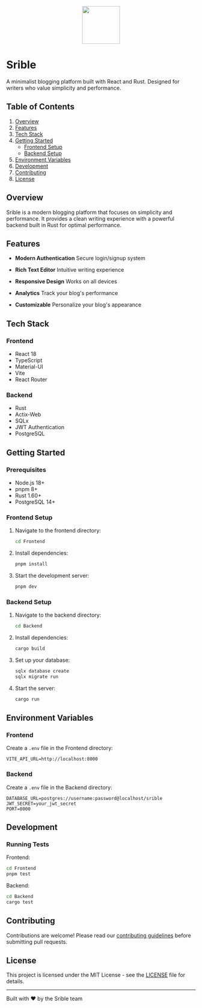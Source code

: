 <div align="center">
<img src="https://raw.githubusercontent.com/kazedevs/srible/main/Frontend/public/srible_logo.png" width="100" height="100">
</div>

# Srible

A minimalist blogging platform built with React and Rust. Designed for writers who value simplicity and performance.

## Table of Contents

1. [Overview](#overview)
2. [Features](#features)
3. [Tech Stack](#tech-stack)
4. [Getting Started](#getting-started)
   - [Frontend Setup](#frontend-setup)
   - [Backend Setup](#backend-setup)
5. [Environment Variables](#environment-variables)
6. [Development](#development)
7. [Contributing](#contributing)
8. [License](#license)

## Overview

Srible is a modern blogging platform that focuses on simplicity and performance. It provides a clean writing experience with a powerful backend built in Rust for optimal performance.

## Features

- **Modern Authentication**
  Secure login/signup system

- **Rich Text Editor**
  Intuitive writing experience

- **Responsive Design**
  Works on all devices

- **Analytics**
  Track your blog's performance

- **Customizable**
  Personalize your blog's appearance

## Tech Stack

### Frontend
- React 18
- TypeScript
- Material-UI
- Vite
- React Router

### Backend
- Rust
- Actix-Web
- SQLx
- JWT Authentication
- PostgreSQL

## Getting Started

### Prerequisites
- Node.js 18+
- pnpm 8+
- Rust 1.60+
- PostgreSQL 14+

### Frontend Setup

1. Navigate to the frontend directory:
   ```bash
   cd Frontend
   ```

2. Install dependencies:
   ```bash
   pnpm install
   ```

3. Start the development server:
   ```bash
   pnpm dev
   ```

### Backend Setup

1. Navigate to the backend directory:
   ```bash
   cd Backend
   ```

2. Install dependencies:
   ```bash
   cargo build
   ```

3. Set up your database:
   ```bash
   sqlx database create
   sqlx migrate run
   ```

4. Start the server:
   ```bash
   cargo run
   ```

## Environment Variables

### Frontend
Create a `.env` file in the Frontend directory:
```env
VITE_API_URL=http://localhost:8000
```

### Backend
Create a `.env` file in the Backend directory:
```env
DATABASE_URL=postgres://username:password@localhost/srible
JWT_SECRET=your_jwt_secret
PORT=8000
```

## Development

### Running Tests

Frontend:
```bash
cd Frontend
pnpm test
```

Backend:
```bash
cd Backend
cargo test
```

## Contributing

Contributions are welcome! Please read our [contributing guidelines](CONTRIBUTING.md) before submitting pull requests.

## License

This project is licensed under the MIT License - see the [LICENSE](LICENSE) file for details.

---

Built with ❤️ by the Srible team
